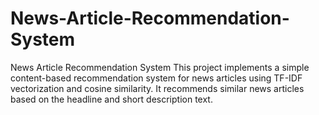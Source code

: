 # News-Article-Recommendation-System
News Article Recommendation System This project implements a simple content-based recommendation system for news articles using TF-IDF vectorization and cosine similarity. It recommends similar news articles based on the headline and short description text.
